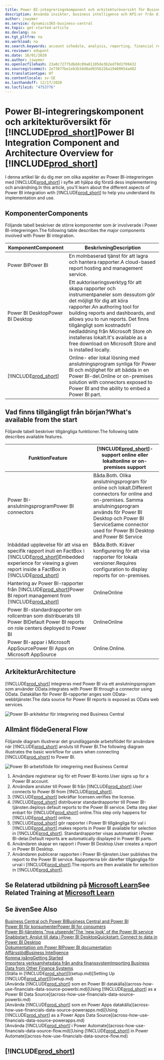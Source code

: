 ```yaml
---
title: Power BI-integreringskomponent och arkitekturöversikt för Business Central| Microsoft Docs
description: Använda insikter, business intelligence och KPI:er från dina Business Central-data är enkelt med Business Central-apparna för Power BI.
author: jswymer
ms.service: dynamics365-business-central
ms.topic: get-started-article
ms.devlang: na
ms.tgt_pltfrm: na
ms.workload: na
ms.search.keywords: account schedule, analysis, reporting, financial report, business intelligence, KPI
ms.reviewer: edupont
ms.date: 10/01/2020
ms.author: jswymer
ms.openlocfilehash: 23a0c72775dbddc89a81105de3b2ed79d1f09432
ms.sourcegitcommit: 2e7307fbe1eb3b34d0ad9356226a19409054a402
ms.translationtype: HT
ms.contentlocale: sv-SE
ms.lasthandoff: 12/17/2020
ms.locfileid: "4753776"
---
```

# <a name="power-bi-integration-component-and-architecture-overview-for-prod_short"></a><span data-ttu-id="a0cf4-103">Power BI-integreringskomponent och arkitekturöversikt för [!INCLUDE[prod_short](includes/prod_short.md)]</span><span class="sxs-lookup"><span data-stu-id="a0cf4-103">Power BI Integration Component and Architecture Overview for [!INCLUDE[prod_short](includes/prod_short.md)]</span></span>

<span data-ttu-id="a0cf4-104">I denna artikel lär du dig mer om olika aspekter av Power BI-integreringen med [!INCLUDE[prod_short](includes/prod_short.md)] i syfte att hjälpa dig förstå dess implementering och användning.</span><span class="sxs-lookup"><span data-stu-id="a0cf4-104">In this article, you'll learn about the different aspects of Power BI integration with [!INCLUDE[prod_short](includes/prod_short.md)] to help you understand its implementation and use.</span></span>

## <a name="components"></a><span data-ttu-id="a0cf4-105">Komponenter</span><span class="sxs-lookup"><span data-stu-id="a0cf4-105">Components</span></span>

<span data-ttu-id="a0cf4-106">Följande tabell beskriver de större komponenter som är involverade i Power BI-integreringen.</span><span class="sxs-lookup"><span data-stu-id="a0cf4-106">The following table describes the major components involved with Power BI integration.</span></span>

|<span data-ttu-id="a0cf4-107">Komponent</span><span class="sxs-lookup"><span data-stu-id="a0cf4-107">Component</span></span>|<span data-ttu-id="a0cf4-108">Beskrivning</span><span class="sxs-lookup"><span data-stu-id="a0cf4-108">Description</span></span>|
|---------|-----------|
|<span data-ttu-id="a0cf4-109">Power BI</span><span class="sxs-lookup"><span data-stu-id="a0cf4-109">Power BI</span></span>|<span data-ttu-id="a0cf4-110">En molnbaserad tjänst för att lagra och hantera rapporter.</span><span class="sxs-lookup"><span data-stu-id="a0cf4-110">A cloud-based report hosting and management service.</span></span>|
|<span data-ttu-id="a0cf4-111">Power BI Desktop</span><span class="sxs-lookup"><span data-stu-id="a0cf4-111">Power BI Desktop</span></span>|<span data-ttu-id="a0cf4-112">Ett auktoriseringsverktyg för att skapa rapporter och instrumentpaneler som dessutom gör det möjligt för dig att köra rapporter.</span><span class="sxs-lookup"><span data-stu-id="a0cf4-112">An authoring tool for building reports and dashboards, and allows you to run reports.</span></span> <span data-ttu-id="a0cf4-113">Det finns tillgängligt som kostnadsfri nedladdning från Microsoft Store oh installeras lokalt.</span><span class="sxs-lookup"><span data-stu-id="a0cf4-113">It's available as a free download on Microsoft Store and is installed locally.</span></span>|
|[!INCLUDE[prod_short](includes/prod_short.md)]|<span data-ttu-id="a0cf4-114">Online- eller lokal lösning med anslutningsprogram synliga för Power BI och möjlighet för att bädda in en Power BI-del.</span><span class="sxs-lookup"><span data-stu-id="a0cf4-114">Online or on-premises solution with connectors exposed to Power BI and the ability to embed a Power BI part.</span></span>|

## <a name="whats-available-from-the-start"></a><span data-ttu-id="a0cf4-115">Vad finns tillgängligt från början?</span><span class="sxs-lookup"><span data-stu-id="a0cf4-115">What's available from the start</span></span>

<span data-ttu-id="a0cf4-116">Följande tabell beskriver tillgängliga funktioner.</span><span class="sxs-lookup"><span data-stu-id="a0cf4-116">The following table describes available features.</span></span>

|<span data-ttu-id="a0cf4-117">Funktion</span><span class="sxs-lookup"><span data-stu-id="a0cf4-117">Feature</span></span>|[!INCLUDE[prod_short](includes/prod_short.md)]<span data-ttu-id="a0cf4-118">-support online eller lokalt</span><span class="sxs-lookup"><span data-stu-id="a0cf4-118">online or on-premises support</span></span>|
|-------|---------------------|
|<span data-ttu-id="a0cf4-119">Power BI-anslutningsprogram</span><span class="sxs-lookup"><span data-stu-id="a0cf4-119">Power BI connectors</span></span>|<span data-ttu-id="a0cf4-120">Båda.</span><span class="sxs-lookup"><span data-stu-id="a0cf4-120">Both.</span></span> <span data-ttu-id="a0cf4-121">Olika anslutningsprogram för online och lokalt.</span><span class="sxs-lookup"><span data-stu-id="a0cf4-121">Different connectors for online and on-premises.</span></span> <span data-ttu-id="a0cf4-122">Samma anslutningsprogram används för Power BI Desktop och Power BI Service</span><span class="sxs-lookup"><span data-stu-id="a0cf4-122">Same connector used for Power BI Desktop and Power BI Service</span></span> |
|<span data-ttu-id="a0cf4-123">Inbäddad upplevelse för att visa en specifik rapport inuti en FactBox i [!INCLUDE[prod_short](includes/prod_short.md)]</span><span class="sxs-lookup"><span data-stu-id="a0cf4-123">Embedded experience for viewing a given report inside a FactBox in [!INCLUDE[prod_short](includes/prod_short.md)]</span></span>|<span data-ttu-id="a0cf4-124">Båda.</span><span class="sxs-lookup"><span data-stu-id="a0cf4-124">Both.</span></span> <span data-ttu-id="a0cf4-125">Kräver konfigurering för att visa rapporter för lokala versioner.</span><span class="sxs-lookup"><span data-stu-id="a0cf4-125">Requires configuration to display reports for on-premises.</span></span>|
|<span data-ttu-id="a0cf4-126">Hantering av Power BI-rapporter från [!INCLUDE[prod_short](includes/prod_short.md)]</span><span class="sxs-lookup"><span data-stu-id="a0cf4-126">Power BI report management from [!INCLUDE[prod_short](includes/prod_short.md)]</span></span>|<span data-ttu-id="a0cf4-127">Online</span><span class="sxs-lookup"><span data-stu-id="a0cf4-127">Online</span></span>|
|<span data-ttu-id="a0cf4-128">Power BI-standardrapporter om rollcentran som distribuerats till Power BI</span><span class="sxs-lookup"><span data-stu-id="a0cf4-128">Default Power BI reports on role centers deployed to Power BI</span></span>|<span data-ttu-id="a0cf4-129">Online</span><span class="sxs-lookup"><span data-stu-id="a0cf4-129">Online</span></span>|
|<span data-ttu-id="a0cf4-130">Power BI-appar i Microsoft AppSource</span><span class="sxs-lookup"><span data-stu-id="a0cf4-130">Power BI Apps on Microsoft AppSource</span></span>|<span data-ttu-id="a0cf4-131">Online.</span><span class="sxs-lookup"><span data-stu-id="a0cf4-131">Online.</span></span>|

## <a name="architecture"></a><span data-ttu-id="a0cf4-132">Arkitektur</span><span class="sxs-lookup"><span data-stu-id="a0cf4-132">Architecture</span></span>

[!INCLUDE[prod_short](includes/prod_short.md)] <span data-ttu-id="a0cf4-133">integreras med Power BI via ett anslutningsprogram som använder OData.</span><span class="sxs-lookup"><span data-stu-id="a0cf4-133">integrates with Power BI through a connector using OData.</span></span> <span data-ttu-id="a0cf4-134">Datakällan för Power BI-rapporter anges som OData-webbtjänster.</span><span class="sxs-lookup"><span data-stu-id="a0cf4-134">The data source for Power BI reports is exposed as OData web services.</span></span>

![Power BI-arkitektur för integrering med Business Central](./media/power-bi-architecture.png)

## <a name="general-flow"></a><span data-ttu-id="a0cf4-136">Allmänt flöde</span><span class="sxs-lookup"><span data-stu-id="a0cf4-136">General Flow</span></span>

<span data-ttu-id="a0cf4-137">Följande diagram illustrerar det grundläggande arbetsflödet för användare när [!INCLUDE[prod_short](includes/prod_short.md)] ansluts till Power BI.</span><span class="sxs-lookup"><span data-stu-id="a0cf4-137">The following diagram illustrates the basic workflow for users when connecting [!INCLUDE[prod_short](includes/prod_short.md)] to Power BI.</span></span>

![Power BI-arbetsflöde för integrering med Business Central](./media/power-bi-flow.png)

1. <span data-ttu-id="a0cf4-139">Användare registrerar sig för ett Power BI-konto.</span><span class="sxs-lookup"><span data-stu-id="a0cf4-139">User signs up for a Power BI account.</span></span>
2. <span data-ttu-id="a0cf4-140">Användare ansluter till Power BI från [!INCLUDE[prod_short](includes/prod_short.md)].</span><span class="sxs-lookup"><span data-stu-id="a0cf4-140">User connects to Power BI from [!INCLUDE[prod_short](includes/prod_short.md)].</span></span>
3. [!INCLUDE[prod_short](includes/prod_short.md)] <span data-ttu-id="a0cf4-141">bekräftar licensen.</span><span class="sxs-lookup"><span data-stu-id="a0cf4-141">verifies the license.</span></span>
4. [!INCLUDE[prod_short](includes/prod_short.md)] <span data-ttu-id="a0cf4-142">distribuerar standardrapporter till Power BI-tjänsten.</span><span class="sxs-lookup"><span data-stu-id="a0cf4-142">deploys default reports to the Power BI service.</span></span> <span data-ttu-id="a0cf4-143">Detta steg sker enbart för [!INCLUDE[prod_short](includes/prod_short.md)] online.</span><span class="sxs-lookup"><span data-stu-id="a0cf4-143">This step only happens for [!INCLUDE[prod_short](includes/prod_short.md)] online.</span></span>
5. [!INCLUDE[prod_short](includes/prod_short.md)] <span data-ttu-id="a0cf4-144">gör rapporter i Power BI tillgängliga för val i [!INCLUDE[prod_short](includes/prod_short.md)].</span><span class="sxs-lookup"><span data-stu-id="a0cf4-144">makes reports in Power BI available for selection in [!INCLUDE[prod_short](includes/prod_short.md)].</span></span> <span data-ttu-id="a0cf4-145">Standardrapporter visas automatiskt i Power BI-delar.</span><span class="sxs-lookup"><span data-stu-id="a0cf4-145">Default reports are automatically displayed in Power BI parts.</span></span>
6. <span data-ttu-id="a0cf4-146">Användaren skapar en rapport i Power BI Desktop.</span><span class="sxs-lookup"><span data-stu-id="a0cf4-146">User creates a report in Power BI Desktop.</span></span>
7. <span data-ttu-id="a0cf4-147">Användaren publicerar rapporten i Power BI-tjänsten.</span><span class="sxs-lookup"><span data-stu-id="a0cf4-147">User publishes the report to the Power BI service.</span></span> <span data-ttu-id="a0cf4-148">Rapporterna blir därefter tillgängliga för urval i [!INCLUDE[prod_short](includes/prod_short.md)].</span><span class="sxs-lookup"><span data-stu-id="a0cf4-148">The reports are then available for selection in [!INCLUDE[prod_short](includes/prod_short.md)].</span></span>

## <a name="see-related-training-at-microsoft-learn"></a><span data-ttu-id="a0cf4-149">Se Relaterad utbildning på [Microsoft Learn](/learn/modules/configure-powerbi-excel-dynamics-365-business-central/index)</span><span class="sxs-lookup"><span data-stu-id="a0cf4-149">See Related Training at [Microsoft Learn](/learn/modules/configure-powerbi-excel-dynamics-365-business-central/index)</span></span>

## <a name="see-also"></a><span data-ttu-id="a0cf4-150">Se även</span><span class="sxs-lookup"><span data-stu-id="a0cf4-150">See Also</span></span>

[<span data-ttu-id="a0cf4-151">Business Central och Power BI</span><span class="sxs-lookup"><span data-stu-id="a0cf4-151">Business Central and Power BI</span></span>](admin-powerbi.md)  
[<span data-ttu-id="a0cf4-152">Power BI för konsumenter</span><span class="sxs-lookup"><span data-stu-id="a0cf4-152">Power BI for consumers</span></span>](/power-bi/consumer/end-user-consumer)  
[<span data-ttu-id="a0cf4-153">Power BI-tjänstens "nya utseende"</span><span class="sxs-lookup"><span data-stu-id="a0cf4-153">The 'new look' of the Power BI service</span></span>](/power-bi/service-new-look)  
[<span data-ttu-id="a0cf4-154">Snabbstart: Anslut till data i Power BI Desktop</span><span class="sxs-lookup"><span data-stu-id="a0cf4-154">Quickstart: Connect to data in Power BI Desktop</span></span>](/power-bi/desktop-quickstart-connect-to-data)  
[<span data-ttu-id="a0cf4-155">Dokumentation om Power BI</span><span class="sxs-lookup"><span data-stu-id="a0cf4-155">Power BI documentation</span></span>](/power-bi/)  
[<span data-ttu-id="a0cf4-156">Affärsstöd</span><span class="sxs-lookup"><span data-stu-id="a0cf4-156">Business Intelligence</span></span>](bi.md)  
[<span data-ttu-id="a0cf4-157">Komma igång</span><span class="sxs-lookup"><span data-stu-id="a0cf4-157">Getting Started</span></span>](product-get-started.md)  
[<span data-ttu-id="a0cf4-158">Importera verksamhetsdata från andra finanssystem</span><span class="sxs-lookup"><span data-stu-id="a0cf4-158">Importing Business Data from Other Finance Systems</span></span>](across-import-data-configuration-packages.md)  
<span data-ttu-id="a0cf4-159">[Ställa in [!INCLUDE[prod_short](includes/prod_short.md)]](setup.md)</span><span class="sxs-lookup"><span data-stu-id="a0cf4-159">[Setting Up [!INCLUDE[prod_short](includes/prod_short.md)]](setup.md)</span></span>  
<span data-ttu-id="a0cf4-160">[Använda [!INCLUDE[prod_short](includes/prod_short.md)] som en Power BI datakälla](across-how-use-financials-data-source-powerbi.md)</span><span class="sxs-lookup"><span data-stu-id="a0cf4-160">[Using [!INCLUDE[prod_short](includes/prod_short.md)] as a Power BI Data Source](across-how-use-financials-data-source-powerbi.md)</span></span>  
<span data-ttu-id="a0cf4-161">[Använda [!INCLUDE[prod_short](includes/prod_short.md)] som en Power Apps datakälla](across-how-use-financials-data-source-powerapps.md)</span><span class="sxs-lookup"><span data-stu-id="a0cf4-161">[Using [!INCLUDE[prod_short](includes/prod_short.md)] as a Power Apps Data Source](across-how-use-financials-data-source-powerapps.md)</span></span>  
<span data-ttu-id="a0cf4-162">[Använda [!INCLUDE[prod_short](includes/prod_short.md)] i Power Automate](across-how-use-financials-data-source-flow.md)</span><span class="sxs-lookup"><span data-stu-id="a0cf4-162">[Using [!INCLUDE[prod_short](includes/prod_short.md)] in Power Automate](across-how-use-financials-data-source-flow.md)</span></span>  

## [!INCLUDE[prod_short](includes/free_trial_md.md)]  
